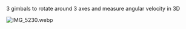 3 gimbals to rotate around 3 axes and measure angular velocity in 3D

![IMG\_5230.webp](Robots/images/IMG_5230.webp)
